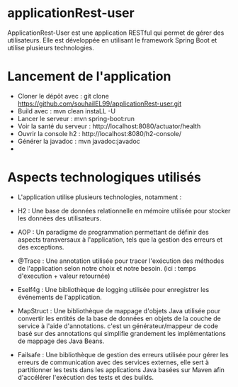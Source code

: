 # applicationRest-user
ApplicationRest-User est une application RESTful qui permet de gérer des utilisateurs. Elle est développée en utilisant le framework Spring Boot et utilise plusieurs technologies.

# Lancement de l'application
- Cloner le dépôt avec : git clone https://github.com/souhailEL99/applicationRest-user.git
- Build avec : mvn clean instaLL -U
- Lancer le serveur : mvn spring-boot:run
- Voir la santé du serveur : http://localhost:8080/actuator/health
- Ouvrir la console h2 : http://localhost:8080/h2-console/
- Générer la javadoc : mvn javadoc:javadoc
- 
# Aspects technologiques utilisés
- L'application utilise plusieurs technologies, notamment :

- H2 : Une base de données relationnelle en mémoire utilisée pour stocker les données des utilisateurs.
- AOP : Un paradigme de programmation permettant de définir des aspects transversaux à l'application, tels que la gestion des erreurs et des exceptions.
- @Trace : Une annotation utilisée pour tracer l'exécution des méthodes de l'application selon notre choix et notre besoin. (ici : temps d'execution + valeur retournée)
- Eself4g : Une bibliothèque de logging utilisée pour enregistrer les événements de l'application.
- MapStruct : Une bibliothèque de mappage d'objets Java utilisée pour convertir les entités de la base de données en objets de la couche de service à l'aide       d'annotations. c'est un générateur/mappeur de code basé sur des annotations qui simplifie grandement les implémentations de mappage des Java Beans.
- Failsafe : Une bibliothèque de gestion des erreurs utilisée pour gérer les erreurs de communication avec des services externes, elle sert à partitionner les tests dans les applications Java basées sur Maven afin d'accélérer l'exécution des tests et des builds.

